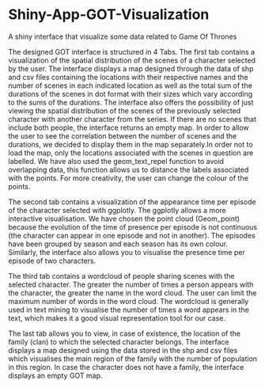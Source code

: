 # Shiny-App-GOT-Visualization
A shiny interface that visualize some data related to Game Of Thrones 

The designed GOT interface is structured in 4 Tabs. The first tab contains a visualization of the spatial distribution of the scenes of a character selected by the user. The interface displays a map designed through the data of shp and csv files containing the locations with their respective names and the number of scenes in each indicated location as well as the total sum of the durations of the scenes in dot format with their sizes which vary according to the sums of the durations. The interface also offers the possibility of just viewing the spatial distribution of the scenes of the previously selected character with another character from the series. If there are no scenes that include both people, the interface returns an empty map. In order to allow the user to see the correlation between the number of scenes and the durations, we decided to display them in the map separately.In order not to load the map, only the locations associated with the scenes in question are labelled. We have also used the geom_text_repel function to avoid overlapping data, this function allows us to distance the labels associated with the points. For more creativity, the user can change the colour of the points.

The second tab contains a visualization of the appearance time per episode of the character selected with ggplotly. The ggplotly allows a more interactive visualisation. We have chosen the point cloud (Geom_point) because the evolution of the time of presence per episode is not continuous (the character can appear in one episode and not in another). The episodes have been grouped by season and each season has its own colour. Similarly, the interface also allows you to visualise the presence time per episode of two characters.

The third tab contains a wordcloud of people sharing scenes with the selected character. The greater the number of times a person appears with the character, the greater the name in the word cloud. The user can limit the maximum number of words in the word cloud. The wordcloud is generally used in text mining to visualise the number of times a word appears in the text, which makes it a good visual representation tool for our case.

The last tab allows you to view, in case of existence, the location of the family (clan) to which the selected character belongs. The interface displays a map designed using the data stored in the shp and csv files which visualises the main region of the family with the number of population in this region. In case the character does not have a family, the interface displays an empty GOT map.
